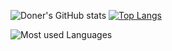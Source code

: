 ![Doner's GitHub stats](https://github-readme-stats.vercel.app/api?username=lucgames12321&show_icons=true&theme=tokyonight&hide_border=true)
[![Top Langs](https://github-readme-stats.vercel.app/api/top-langs/?username=lucgames12321&layout=donut-vertical)](https://github.com/lucgames12321/github-readme-stats)




![Most used Languages](https://github-readme-stats.vercel.app/api/top-langs/?username=lucgames12321&theme=tokyonight&hide_border=true)

